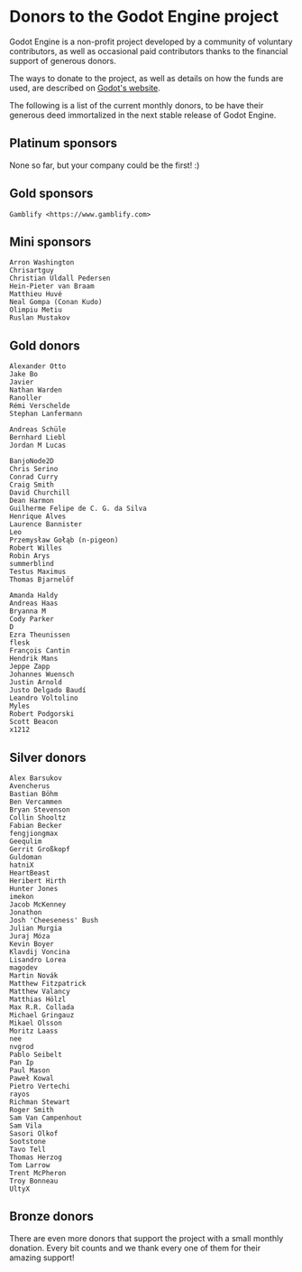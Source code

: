 # Donors to the Godot Engine project

Godot Engine is a non-profit project developed by a community of voluntary
contributors, as well as occasional paid contributors thanks to the financial
support of generous donors.

The ways to donate to the project, as well as details on how the funds are
used, are described on [Godot's website](https://godotengine.org/donate).

The following is a list of the current monthly donors, to be have their
generous deed immortalized in the next stable release of Godot Engine.

## Platinum sponsors

None so far, but your company could be the first! :)

## Gold sponsors

    Gamblify <https://www.gamblify.com>

## Mini sponsors

    Arron Washington
    Chrisartguy
    Christian Uldall Pedersen
    Hein-Pieter van Braam
    Matthieu Huvé
    Neal Gompa (Conan Kudo)
    Olimpiu Metiu
    Ruslan Mustakov

## Gold donors

    Alexander Otto
    Jake Bo
    Javier
    Nathan Warden
    Ranoller
    Rémi Verschelde
    Stephan Lanfermann

    Andreas Schüle
    Bernhard Liebl
    Jordan M Lucas

    BanjoNode2D
    Chris Serino
    Conrad Curry
    Craig Smith
    David Churchill
    Dean Harmon
    Guilherme Felipe de C. G. da Silva
    Henrique Alves
    Laurence Bannister
    Leo
    Przemysław Gołąb (n-pigeon)
    Robert Willes
    Robin Arys
    summerblind
    Testus Maximus
    Thomas Bjarnelöf

    Amanda Haldy
    Andreas Haas
    Bryanna M
    Cody Parker
    D
    Ezra Theunissen
    flesk
    François Cantin
    Hendrik Mans
    Jeppe Zapp
    Johannes Wuensch
    Justin Arnold
    Justo Delgado Baudí
    Leandro Voltolino
    Myles
    Robert Podgorski
    Scott Beacon
    x1212

## Silver donors

    Alex Barsukov
    Avencherus
    Bastian Böhm
    Ben Vercammen
    Bryan Stevenson
    Collin Shooltz
    Fabian Becker
    fengjiongmax
    Geequlim
    Gerrit Großkopf
    Guldoman
    hatniX
    HeartBeast
    Heribert Hirth
    Hunter Jones
    imekon
    Jacob McKenney
    Jonathon
    Josh 'Cheeseness' Bush
    Julian Murgia
    Juraj Móza
    Kevin Boyer
    Klavdij Voncina
    Lisandro Lorea
    magodev
    Martin Novák
    Matthew Fitzpatrick
    Matthew Valancy
    Matthias Hölzl
    Max R.R. Collada
    Michael Gringauz
    Mikael Olsson
    Moritz Laass
    nee
    nvgrod
    Pablo Seibelt
    Pan Ip
    Paul Mason
    Paweł Kowal
    Pietro Vertechi
    rayos
    Richman Stewart
    Roger Smith
    Sam Van Campenhout
    Sam Vila
    Sasori Olkof
    Sootstone
    Tavo Tell
    Thomas Herzog
    Tom Larrow
    Trent McPheron
    Troy Bonneau
    UltyX

## Bronze donors

There are even more donors that support the project with a small monthly donation.
Every bit counts and we thank every one of them for their amazing support!

